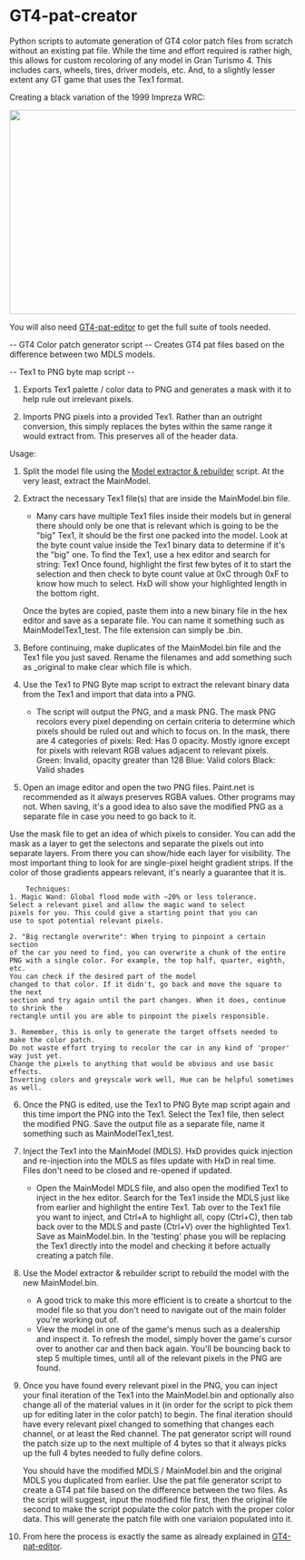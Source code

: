# GT4-pat-creator
Python scripts to automate generation of GT4 color patch files from scratch without an existing pat file.
While the time and effort required is rather high, this allows for custom recoloring of any
model in Gran Turismo 4. This includes cars, wheels, tires, driver models, etc.
And, to a slightly lesser extent any GT game that uses the Tex1 format.

Creating a black variation of the 1999 Impreza WRC:
<p align="center">
  <img width="640" height="360" src="https://github.com/Silentwarior112/GT4-pat-creator/blob/main/black%20imprezawrc.PNG">
</p>

You will also need [GT4-pat-editor](https://github.com/Silentwarior112/GT4-pat-editor) to get the
full suite of tools needed.

-- GT4 Color patch generator script --
Creates GT4 pat files based on the difference between two MDLS models.

-- Tex1 to PNG byte map script --
1. Exports Tex1 palette / color data to PNG and generates a mask with it
to help rule out irrelevant pixels.

2. Imports PNG pixels into a provided Tex1. Rather than an outright conversion,
   this simply replaces the bytes within the same range it would extract from.
   This preserves all of the header data.

Usage:
1. Split the model file using the [Model extractor & rebuilder](https://github.com/Silentwarior112/GT4-pat-editor) script.
At the very least, extract the MainModel.

2. Extract the necessary Tex1 file(s) that are inside the MainModel.bin file.
	- Many cars have multiple Tex1 files inside their models but
	in general there should only be one that is relevant which is
	going to be the "big" Tex1, it should be the first one packed 
	into the model. Look at the byte count value inside the Tex1
	binary data to determine if it's the "big" one.
	To find the Tex1, use a hex editor and search for string: Tex1
	Once found, highlight the first few bytes of it to start the selection
	and then check to byte count value at 0xC through 0xF to know how much
	to select. HxD will show your highlighted length in the bottom right.

	Once the bytes are copied, paste them into a new binary file in the hex
	editor and save as a separate file. You can name it something such as
	MainModelTex1_test. The file extension can simply be .bin.
	
4. Before continuing, make duplicates of the MainModel.bin file and the Tex1 file you
	just saved. Rename the filenames and add something such as _original to make clear which
	file is which.
	
5. Use the Tex1 to PNG Byte map script to extract the relevant binary data
	from the Tex1 and import that data into a PNG.
	- The script will output the PNG, and a mask PNG.
	The mask PNG recolors every pixel depending on certain criteria
	to determine which pixels should be ruled out and which to focus on.
	In the mask, there are 4 categories of pixels:
	Red: Has 0 opacity. Mostly ignore except for pixels with relevant RGB values adjacent to relevant pixels.
	Green: Invalid, opacity greater than 128
	Blue: Valid colors
	Black: Valid shades
	
6. Open an image editor and open the two PNG files. Paint.net is recommended as it always preserves RGBA values.
   Other programs may not.
	When saving, it's a good idea to also save the modified PNG as a separate file in case you need
	to go back to it.

Use the mask file to get an idea of which pixels to consider.
You can add the mask as a layer to get the selectons and separate the pixels out
into separate layers. From there you can show/hide each layer for visibility.
The most important thing to look for are single-pixel height gradient strips.
	If the color of those gradients appears relevant, it's nearly a guarantee that it is.
	
        Techniques:
	1. Magic Wand: Global flood mode with ~20% or less tolerance.
	Select a relevant pixel and allow the magic wand to select
	pixels for you. This could give a starting point that you can
	use to spot potential relevant pixels.
	
	2. "Big rectangle overwrite": When trying to pinpoint a certain section
	of the car you need to find, you can overwrite a chunk of the entire
	PNG with a single color. For example, the top half, quarter, eighth, etc.
	You can check if the desired part of the model
	changed to that color. If it didn't, go back and move the square to the next
	section and try again until the part changes. When it does, continue to shrink the
	rectangle until you are able to pinpoint the pixels responsible.
	
	3. Remember, this is only to generate the target offsets needed to make the color patch.
	Do not waste effort trying to recolor the car in any kind of 'proper' way just yet.
	Change the pixels to anything that would be obvious and use basic effects.
 	Inverting colors and greyscale work well, Hue can be helpful sometimes as well.
	
6. Once the PNG is edited, use the Tex1 to PNG Byte map script again and this time import
	the PNG into the Tex1.
	Select the Tex1 file, then select the modified PNG.
	Save the output file as a separate file, name it something such as MainModelTex1_test.

7. Inject the Tex1 into the MainModel (MDLS). HxD provides quick injection and re-injection
into the MDLS as files update with HxD in real time. Files don't need to be closed and re-opened if updated.
	- Open the MainModel MDLS file, and also open the modified Tex1 to inject in the hex editor.
	Search for the Tex1 inside the MDLS just like from earlier and highlight the entire Tex1.
	Tab over to the Tex1 file you want to inject, and Ctrl+A to highlight all, copy (Ctrl+C),
	then tab back over to the MDLS and paste (Ctrl+V) over the highlighted Tex1.
	Save as MainModel.bin. In the 'testing' phase you will be replacing the Tex1
	directly into the model and checking it before actually creating a patch file.
	
8. Use the Model extractor & rebuilder script to rebuild the model with the new MainModel.bin.
   	- A good trick to make this more efficient is to create a shortcut to the model file so that you don't
   	  need to navigate out of the main folder you're working out of.
	- View the model in one of the game's menus such as a dealership and inspect it.
	To refresh the model, simply hover the game's cursor over to another car and then back again.
	You'll be bouncing back to step 5 multiple times, until all of the relevant pixels in the PNG
	are found.
	
10. Once you have found every relevant pixel in the PNG, you can inject your final iteration of the
	Tex1 into the MainModel.bin and optionally also change all of the material values in it
	(in order for the script to pick them up for editing later in the color patch) to begin.
	The final iteration should have every relevant pixel changed to something that
	changes each channel, or at least the Red channel. The pat generator script will round
	the patch size up to the next multiple of 4 bytes so that it always picks up the full 4
	bytes needed to fully define colors.
	
	You should have the modified MDLS / MainModel.bin and the original MDLS you duplicated from earlier.
	Use the pat file generator script to create a GT4 pat file based on the difference between
	the two files. As the script will suggest, input the modified file first, then the original file second
	to make the script populate the color patch with the proper color data.
	This will generate the patch file with one variaion populated into it.

11. From here the process is exactly the same as already explained
	in [GT4-pat-editor](https://github.com/Silentwarior112/GT4-pat-editor).
	
